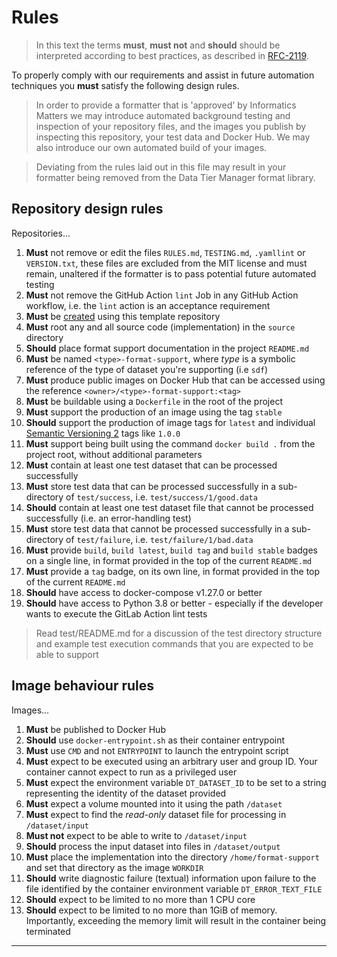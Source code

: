 # Rules

>   In this text the terms **must**, **must not** and **should** should be
    interpreted according to best practices, as described in [RFC-2119].

To properly comply with our requirements and assist in future
automation techniques you **must** satisfy the following design rules.

>   In order to provide a formatter that is 'approved' by Informatics Matters
    we may introduce automated background testing and inspection of your
    repository files, and the images you publish by inspecting this repository,
    your test data and Docker Hub. We may also introduce our own automated
    build of your images.

>   Deviating from the rules laid out in this file may result in your formatter
    being removed from the Data Tier Manager format library.

## Repository design rules

Repositories...

1.  **Must** not remove or edit the files `RULES.md`, `TESTING.md`,
    `.yamllint` or `VERSION.txt`, these files are excluded from the MIT
    license and must remain, unaltered if the formatter is to pass
    potential future automated testing
2.  **Must** not remove the GitHub Action `lint` Job in any GitHub
    Action workflow, i.e. the `lint` action is an acceptance requirement
3.  **Must** be [created] using this template repository 
4.  **Must** root any and all source code (implementation) in
    the `source` directory
5.  **Should** place format support documentation in the project `README.md`
6.  **Must** be named `<type>-format-support`, where _type_ is a
    symbolic reference of the type of dataset you're supporting (i.e `sdf`)
7.  **Must** produce public images on Docker Hub that can be accessed using
    the reference `<owner>/<type>-format-support:<tag>`
8.  **Must** be buildable using a `Dockerfile` in the root of the project
9.  **Must** support the production of an image using the tag `stable`
10. **Should** support the production of image tags for `latest`
    and individual [Semantic Versioning 2] tags like `1.0.0`
11. **Must** support being built using the command `docker build .`
    from the project root, without additional parameters
12. **Must** contain at least one test dataset that can be processed
    successfully
13. **Must** store test data that can be processed successfully in
    a sub-directory of `test/success`, i.e. `test/success/1/good.data`
14. **Should** contain at least one test dataset file that cannot be processed
    successfully (i.e. an error-handling test)
15. **Must** store test data that cannot be processed successfully in
    a sub-directory of `test/failure`, i.e. `test/failure/1/bad.data`
16. **Must** provide `build`, `build latest`, `build tag` and `build stable`
    badges on a single line, in format provided in the top of the current
    `README.md`
17. **Must** provide a `tag` badge, on its own line, in format provided
    in the top of the current `README.md`
18. **Should** have access to docker-compose v1.27.0 or better
19. **Should** have access to Python 3.8 or better - especially if the
    developer wants to execute the GitLab Action lint tests
 
>   Read test/README.md for a discussion of the test directory structure
    and example test execution commands that you are expected to be
    able to support

## Image behaviour rules

Images...

1.  **Must** be published to Docker Hub
2.  **Should** use `docker-entrypoint.sh` as their container entrypoint
3.  **Must** use `CMD` and not `ENTRYPOINT` to launch the entrypoint script  
4.  **Must** expect to be executed using an arbitrary user and group ID.
    Your container cannot expect to run as a privileged user
5.  **Must** expect the environment variable `DT_DATASET_ID` to be set
    to a string representing the identity of the dataset provided
6.  **Must** expect a volume mounted into it using the path `/dataset`
7.  **Must** expect to find the _read-only_ dataset file for processing in
    `/dataset/input`
8.  **Must not** expect to be able to write to `/dataset/input`
9.  **Should** process the input dataset into files in `/dataset/output`
10. **Must** place the implementation into the directory `/home/format-support`
    and set that directory as the image `WORKDIR`
11. **Should** write diagnostic failure (textual) information
    upon failure to the file identified by the container environment variable
    `DT_ERROR_TEXT_FILE`
12. **Should** expect to be limited to no more than 1 CPU core
13. **Should** expect to be limited to no more than 1GiB of memory.
    Importantly, exceeding the memory limit will result in the container
    being terminated

---

[created]: https://docs.github.com/en/github/creating-cloning-and-archiving-repositories/creating-a-repository-from-a-template
[rfc-2119]: https://tools.ietf.org/html/rfc2119
[semantic versioning 2]: https://semver.org

